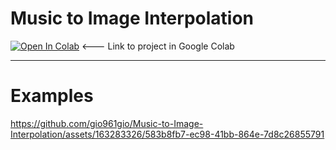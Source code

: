 # Music to Image Interpolation
[![Open In Colab](https://colab.research.google.com/assets/colab-badge.svg)](https://colab.research.google.com/github/gio961gio/Music-to-Image-Interpolation/blob/main/Music_to_Image_Interpolation.ipynb) <--- Link to project in Google Colab

---
# Examples


 

https://github.com/gio961gio/Music-to-Image-Interpolation/assets/163283326/583b8fb7-ec98-41bb-864e-7d8c26855791

